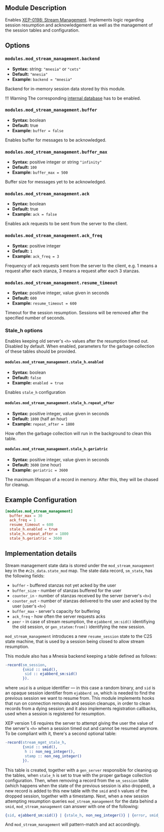 ## Module Description

Enables [XEP-0198: Stream Management](http://xmpp.org/extensions/xep-0198.html).
Implements logic regarding session resumption and acknowledgement as well as
the management of the session tables and configuration.

## Options

### `modules.mod_stream_management.backend`
* **Syntax:** string: `"mnesia"` or `"cets"`
* **Default:** `"mnesia"`
* **Example:** `backend = "mnesia"`

Backend for in-memory session data stored by this module.

!!! Warning
    The corresponding [internal database](../configuration/internal-databases.md) has to be enabled.

### `modules.mod_stream_management.buffer`
* **Syntax:** boolean
* **Default:** true
* **Example:** `buffer = false`

Enables buffer for messages to be acknowledged.

### `modules.mod_stream_management.buffer_max`
* **Syntax:** positive integer or string `"infinity"`
* **Default:** `100`
* **Example:** `buffer_max = 500`

Buffer size for messages yet to be acknowledged.

### `modules.mod_stream_management.ack`
* **Syntax:** boolean
* **Default:** true
* **Example:** `ack = false`

Enables ack requests to be sent from the server to the client.

### `modules.mod_stream_management.ack_freq`
* **Syntax:** positive integer
* **Default:** `1`
* **Example:** `ack_freq = 3`

Frequency of ack requests sent from the server to the client, e.g. 1 means a request after each stanza, 3 means a request after each 3 stanzas.

### `modules.mod_stream_management.resume_timeout`
* **Syntax:** positive integer, value given in seconds
* **Default:** `600`
* **Example:** `resume_timeout = 600`

Timeout for the session resumption. Sessions will be removed after the specified number of seconds.

### Stale_h options
Enables keeping old server's `<h>` values after the resumption timed out. Disabled by default. When enabled, parameters for the garbage collection of these tables should be provided.

#### `modules.mod_stream_management.stale_h.enabled`
* **Syntax:** boolean
* **Default:** `false`
* **Example:** `enabled = true`

Enables `stale_h` configuration

#### `modules.mod_stream_management.stale_h.repeat_after`
* **Syntax:** positive integer, value given in seconds
* **Default:** `1800` (half an hour)
* **Example:** `repeat_after = 1800`

How often the garbage collection will run in the background to clean this table.

#### `modules.mod_stream_management.stale_h.geriatric`
* **Syntax:** positive integer, value given in seconds
* **Default:** `3600` (one hour)
* **Example:** `geriatric = 3600`

The maximum lifespan of a record in memory. After this, they will be chased for cleanup.

## Example Configuration

```toml
[modules.mod_stream_management]
  buffer_max = 30
  ack_freq = 1
  resume_timeout = 600
  stale_h.enabled = true
  stale_h.repeat_after = 1800
  stale_h.geriatric = 3600
```

## Implementation details

Stream management state data is stored under the `mod_stream_management` key in the `#c2s_data.state_mod` map.
The state data record, `sm_state`, has the following fields:

* `buffer` - buffered stanzas not yet acked by the user
* `buffer_size` - number of stanzas buffered for the user
* `counter_in` - number of stanzas received by the server (server's `<h>`)
* `counter_out` - number of stanzas delivered to the user and acked by the user (user's `<h>`)
* `buffer_max` - server's capacity for buffering
* `ack_freq` - how often the server requests acks
* `peer` - in case of stream resumption, the `ejabberd_sm:sid()` identifiying the old session, or `gen_statem:from()` identifying the new session.

`mod_stream_management` introduces a new `resume_session` state to the C2S state machine,
that is used by a session being closed to allow stream resumption.

This module also has a Mnesia backend keeping a table defined as follows:

```erlang
-record(sm_session,
        {smid :: smid(),
         sid :: ejabberd_sm:sid()
        }).
```

where `smid` is a unique identifier — in this case a random binary, and `sid` is an opaque session
identifier from `ejabberd_sm`, which is needed to find the previous session we want to resume from.
This module implements hooks that run on connection removals and session cleanups, in order to clean
records from a dying session; and it also implements registration callbacks,
used when a session is registered for resumption.

XEP version 1.6 requires the server to attempt giving the user the value of the server's `<h>` when
a session timed out and cannot be resumed anymore. To be compliant with it, there's a second
optional table:

```erlang
-record(stream_mgmt_stale_h,
        {smid :: smid(),
         h :: non_neg_integer(),
         stamp :: non_neg_integer()
        }).
```

This table is created, together with a `gen_server` responsible for cleaning up the tables, when
`stale_h` is set to true with the proper garbage collection configuration. Then, when removing a
record from the `sm_session` table (which happens when the state of the previous session is also
dropped), a new record is added to this new table with the `smid` and `h` values of the dropped
session, together with a timestamp. Next, when a new session attempting resumption queries
`mod_stream_management` for the data behind a `smid`, `mod_stream_management` can answer with one of
the following:

```erlang
{sid, ejabberd_sm:sid()} | {stale_h, non_neg_integer()} | {error, smid_not_found}.
```

And `mod_stream_management` will pattern-match and act accordingly.
